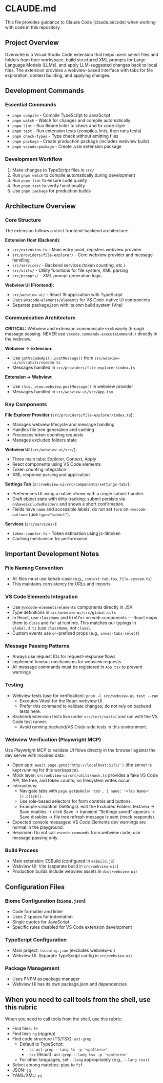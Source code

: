 # CLAUDE.md

This file provides guidance to Claude Code (claude.ai/code) when working with code in this repository.

## Project Overview

Overwrite is a Visual Studio Code extension that helps users select files and folders from their workspace, build structured XML prompts for Large Language Models (LLMs), and apply LLM-suggested changes back to local files. The extension provides a webview-based interface with tabs for file exploration, context building, and applying changes.

## Development Commands

### Essential Commands
- `pnpm compile` - Compile TypeScript to JavaScript
- `pnpm watch` - Watch for changes and compile automatically
- `pnpm lint` - Run Biome linter to check and fix code style
- `pnpm test` - Run extension tests (compiles, lints, then runs tests)
- `pnpm check-types` - Type check without emitting files
- `pnpm package` - Create production package (includes webview build)
- `pnpm vscode:package` - Create .vsix extension package

### Development Workflow
1. Make changes to TypeScript files in `src/`
2. Run `pnpm watch` to compile automatically during development
3. Run `pnpm lint` to ensure code quality
4. Run `pnpm test` to verify functionality
5. Use `pnpm package` for production builds

## Architecture Overview

### Core Structure
The extension follows a strict frontend-backend architecture:

**Extension Host (Backend):**
- `src/extension.ts` - Main entry point, registers webview provider
- `src/providers/file-explorer/` - Core webview provider and message handling
- `src/services/` - Backend services (token counting, etc.)
- `src/utils/` - Utility functions for file system, XML parsing
- `src/prompts/` - XML prompt generation logic

**Webview UI (Frontend):**
- `src/webview-ui/` - React 19 application with TypeScript
- Uses `@vscode-elements/elements` for VS Code-native UI components
- Separate package.json with its own build system (Vite)

### Communication Architecture
**CRITICAL:** Webview and extension communicate exclusively through message passing. NEVER use `vscode.commands.executeCommand()` directly in the webview.

**Webview → Extension:**
- Use `getVsCodeApi().postMessage()` from `src/webview-ui/src/utils/vscode.ts`
- Messages handled in `src/providers/file-explorer/index.ts`

**Extension → Webview:**
- Use `this._view.webview.postMessage()` in webview provider
- Messages handled in `src/webview-ui/src/App.tsx`

### Key Components

**File Explorer Provider** (`src/providers/file-explorer/index.ts`):
- Manages webview lifecycle and message handling
- Handles file tree generation and caching
- Processes token counting requests
- Manages excluded folders state

**Webview UI** (`src/webview-ui/src/`):
- Three main tabs: Explorer, Context, Apply
- React components using VS Code elements
- Token counting integration
- XML response parsing and application

**Settings Tab** (`src/webview-ui/src/components/settings-tab/`):
- Preferences UI using a native `<form>` with a single submit handler.
- Draft object state with dirty tracking; submit persists via `onSaveExcludedFolders` and shows a short confirmation.
- Fields have `name` and accessible labels; do not set `form` on `<vscode-button>` (use `type="submit"`).

**Services** (`src/services/`):
- `token-counter.ts` - Token estimation using js-tiktoken
- Caching mechanism for performance

## Important Development Notes

### File Naming Convention
- All files must use kebab-case (e.g., `context-tab.tsx`, `file-system.ts`)
- This maintains consistency for URLs and imports

### VS Code Elements Integration
- Use `@vscode-elements/elements` components directly in JSX
- Type definitions in `src/webview-ui/src/global.d.ts`
- In React, use `className` and `htmlFor` on web components — React maps them to `class` and `for` at runtime. This matches our typings in `global.d.ts` (use `className`, not `class`).
- Custom events use `on`-prefixed props (e.g., `onvsc-tabs-select`)

### Message Passing Patterns
- Always use request IDs for request-response flows
- Implement timeout mechanisms for webview requests
- All message commands must be registered in `App.tsx` to prevent warnings

### Testing
- Webview tests (use for verification): `pnpm -C src/webview-ui test --run`
  - Executes Vitest for the React webview UI.
  - Prefer this command to validate changes; do not rely on backend tests here.
- Backend/extension tests live under `src/test/suite/` and run with the VS Code test runner.
  - Avoid running backend/VS Code-side tests in this environment.

### Webview Verification (Playwright MCP)
Use Playwright MCP to validate UI flows directly in the browser against the dev server with mocked data.

- Open app: `await page.goto('http://localhost:5173/')` (the server is kept running for this workspace).
- Mock layer: `src/webview-ui/src/utils/mock.ts` provides a fake VS Code API, file tree, and token counts; no filesystem writes occur.
- Interactions:
  - Navigate tabs with `page.getByRole('tab', { name: '<Tab Name>' }).click()`.
  - Use role-based selectors for form controls and buttons.
  - Example validation (Settings): edit the Excluded Folders textarea → Save enables → click Save → transient “Settings saved” appears → Save disables → file tree refresh message is sent (mock responds).
- Expected console messages: VS Code Elements dev warnings are normal in the playground.
- Reminder: Do not call `vscode.commands` from webview code; use message passing only.

### Build Process
- Main extension: ESBuild (configured in `esbuild.js`)
- Webview UI: Vite (separate build in `src/webview-ui/`)
- Production builds include webview assets in `dist/webview-ui/`

## Configuration Files

### Biome Configuration (`biome.json`)
- Code formatter and linter
- Uses 2 spaces for indentation
- Single quotes for JavaScript
- Specific rules disabled for VS Code extension development

### TypeScript Configuration
- Main project: `tsconfig.json` (excludes webview-ui)
- Webview UI: Separate TypeScript config in `src/webview-ui/`

### Package Management
- Uses PNPM as package manager
- Webview UI has its own package.json and dependencies

## When you need to call tools from the shell, use this rubric

When you need to call tools from the shell, use this rubric:

- Find files: `fd`
- Find text: `rg` (ripgrep)
- Find code structure (TS/TSX): `ast-grep`
  - Default to TypeScript:
    - `.ts`: `ast-grep --lang ts -p '<pattern>'`
    - `.tsx` (React): `ast-grep --lang tsx -p '<pattern>'`
  - For other languages, set `--lang` appropriately (e.g., `--lang rust`)
- Select among matches: pipe to `fzf`
- JSON: `jq`
- YAML/XML: `yq`
